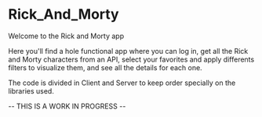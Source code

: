 # Rick_And_Morty

Welcome to the Rick and Morty app

Here you'll find a hole functional app where you can log in,
get all the Rick and Morty characters from an API, select your favorites
and apply differents filters to visualize them, and see all the details for each one.

The code is divided in Client and Server to keep order specially on the libraries used.

-- THIS IS A WORK IN PROGRESS --
